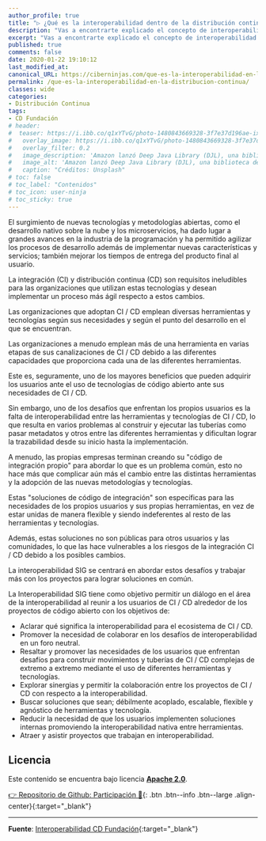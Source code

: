 ```yaml
---
author_profile: true
title: "▷ ¿Qué es la interoperabilidad dentro de la distribución continua?"
description: "Vas a encontrarte explicado el concepto de interoperabilidad dentro del mundo CI / CD además del equipo de trabajo sobre el desarrollo del término en sí"
excerpt: "Vas a encontrarte explicado el concepto de interoperabilidad dentro del mundo CI / CD además del equipo de trabajo sobre el desarrollo del término en sí"
published: true
comments: false
date: 2020-01-22 19:10:12
last_modified_at: 
canonical_URL: https://ciberninjas.com/que-es-la-interoperabilidad-en-la-distribucion-continua/
permalink: /que-es-la-interoperabilidad-en-la-distribucion-continua/
classes: wide
categories:
- Distribución Continua
tags:
- CD Fundación
# header:
#  teaser: https://i.ibb.co/q1xYTvG/photo-1480843669328-3f7e37d196ae-ixlib-rb-1-2.jpg
#   overlay_image: https://i.ibb.co/q1xYTvG/photo-1480843669328-3f7e37d196ae-ixlib-rb-1-2.jpg
#   overlay_filter: 0.2
#   image_description: 'Amazon lanzó Deep Java Library (DJL), una biblioteca de código abierto con API de Java para simplificar la capacitación, las pruebas, la implementación y la creación en 2020'
#   image_alt: 'Amazon lanzó Deep Java Library (DJL), una biblioteca de código abierto con API de Java para simplificar la capacitación, las pruebas, la implementación y la creación en 2002'
#   caption: "Créditos: Unsplash"
# toc: false
# toc_label: "Contenidos"
# toc_icon: user-ninja
# toc_sticky: true
---
```


El surgimiento de nuevas tecnologías y metodologías abiertas, como el desarrollo nativo sobre la nube y los microservicios, ha dado lugar a grandes avances en la industria de la programación y ha permitido agilizar los procesos de desarrollo además de implementar nuevas características y servicios; también mejorar los tiempos de entrega del producto final al usuario.

La integración (CI) y distribución continua (CD) son requisitos ineludibles para las organizaciones que utilizan estas tecnologías y desean implementar un proceso más ágil respecto a estos cambios.

Las organizaciones que adoptan CI / CD emplean diversas herramientas y tecnologías según sus necesidades y según el punto del desarrollo en el que se encuentran.

Las organizaciones a menudo emplean más de una herramienta en varias etapas de sus canalizaciones de CI / CD debido a las diferentes capacidades que proporciona cada una de las diferentes herramientas.

Este es, seguramente, uno de los mayores beneficios que pueden adquirir los usuarios ante el uso de tecnologías de código abierto ante sus necesidades de CI / CD.

Sin embargo, uno de los desafíos que enfrentan los propios usuarios es la falta de interoperabilidad entre las herramientas y tecnologías de CI / CD, lo que resulta en varios problemas al construir y ejecutar las tuberías como pasar metadatos y otros entre las diferentes herramientas y dificultan lograr la trazabilidad desde su inicio hasta la implementación.

A menudo, las propias empresas terminan creando su "código de integración propio" para abordar lo que es un problema común, esto no hace más que complicar aún más el cambio entre las distintas herramientas y la adopción de las nuevas metodologías y tecnologías.

Estas "soluciones de código de integración" son específicas para las necesidades de los propios usuarios y sus propias herramientas, en vez de estar unidas de manera flexible y siendo indeferentes al resto de las herramientas y tecnologías.

Además, estas soluciones no son públicas para otros usuarios y las comunidades, lo que las hace vulnerables a los riesgos de la integración CI / CD debido a los posibles cambios.

La interoperabilidad SIG se centrará en abordar estos desafíos y trabajar más con los proyectos para lograr soluciones en común.

La Interoperabilidad SIG tiene como objetivo permitir un diálogo en el área de la interoperabilidad al reunir a los usuarios de CI / CD alrededor de los proyectos de código abierto con los objetivos de:

- Aclarar qué significa la interoperabilidad para el ecosistema de CI / CD.
- Promover la necesidad de colaborar en los desafíos de interoperabilidad en un foro neutral.
- Resaltar y promover las necesidades de los usuarios que enfrentan desafíos para construir movimientos y tuberías de CI / CD complejas de extremo a extremo mediante el uso de diferentes herramientas y tecnologías.
- Explorar sinergias y permitir la colaboración entre los proyectos de CI / CD con respecto a la interoperabilidad.
- Buscar soluciones que sean; débilmente acoplado, escalable, flexible y agnóstico de herramientas y tecnología.
- Reducir la necesidad de que los usuarios implementen soluciones internas promoviendo la interoperabilidad nativa entre herramientas.
- Atraer y asistir proyectos que trabajan en interoperabilidad.

## Licencia

Este contenido se encuentra bajo licencia **[Apache 2.0](https://es.wikipedia.org/wiki/Apache_License)**.

[👉 Repositorio de Github: Participación 🤞](https://github.com/cdfoundation/sig-interoperability#governance){: .btn .btn--info .btn--large .align-center}{:target="_blank"}
<!-- wiki, integración continua: https://en.wikipedia.org/wiki/Continuous_integration#CI/CD -->

_____

**Fuente**: [Interoperabilidad CD Fundación](https://es.wikipedia.org/wiki/Apache_License){:target="_blank"}
